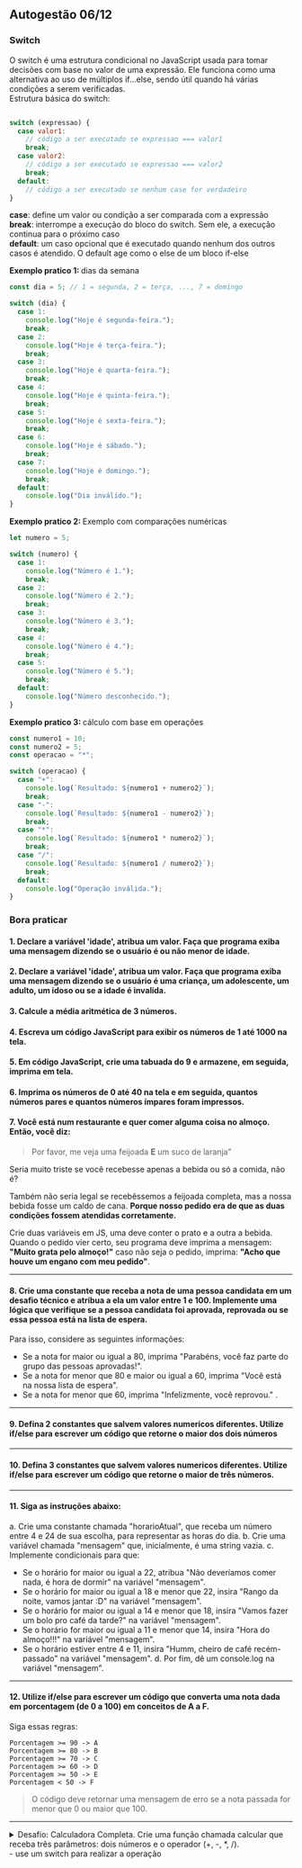 ## Autogestão 06/12

### Switch 
O switch é uma estrutura condicional no JavaScript usada para tomar decisões com base no valor de uma expressão. Ele funciona como uma alternativa ao uso de múltiplos if...else, sendo útil quando há várias condições a serem verificadas.
<br>
Estrutura básica do switch:

```javascript

switch (expressao) {
  case valor1:
    // código a ser executado se expressao === valor1
    break;
  case valor2:
    // código a ser executado se expressao === valor2
    break;
  default:
    // código a ser executado se nenhum case for verdadeiro
}

```

 <b>case</b>: define um valor ou condição a ser comparada com a expressão <br>
 <b>break</b>: interrompe a execução do bloco do switch. Sem ele, a execução continua para o próximo caso <br>
 <b>default</b>: um caso opcional que é executado quando nenhum dos outros casos é atendido. O default age como o else de um bloco if-else <br>


  <b>Exemplo pratico 1: </b> dias da semana

```javascript
const dia = 5; // 1 = segunda, 2 = terça, ..., 7 = domingo

switch (dia) {
  case 1:
    console.log("Hoje é segunda-feira.");
    break;
  case 2:
    console.log("Hoje é terça-feira.");
    break;
  case 3:
    console.log("Hoje é quarta-feira.");
    break;
  case 4:
    console.log("Hoje é quinta-feira.");
    break;
  case 5:
    console.log("Hoje é sexta-feira.");
    break;
  case 6:
    console.log("Hoje é sábado.");
    break;
  case 7:
    console.log("Hoje é domingo.");
    break;
  default:
    console.log("Dia inválido.");
}
```

<b>Exemplo pratico 2: </b> Exemplo com comparações numéricas

```javascript
let numero = 5;

switch (numero) {
  case 1:
    console.log("Número é 1.");
    break;
  case 2:
    console.log("Número é 2.");
    break;
  case 3:
    console.log("Número é 3.");
    break;
  case 4:
    console.log("Número é 4.");
    break;
  case 5:
    console.log("Número é 5.");
    break;
  default:
    console.log("Número desconhecido.");
}
```

<b>Exemplo pratico 3: </b> cálculo com base em operações

```javascript
const numero1 = 10;
const numero2 = 5;
const operacao = "*";

switch (operacao) {
  case "+":
    console.log(`Resultado: ${numero1 + numero2}`);
    break;
  case "-":
    console.log(`Resultado: ${numero1 - numero2}`);
    break;
  case "*":
    console.log(`Resultado: ${numero1 * numero2}`);
    break;
  case "/":
    console.log(`Resultado: ${numero1 / numero2}`);
    break;
  default:
    console.log("Operação inválida.");
}
```

### Bora praticar 

#### 1. Declare a variável 'idade', atribua um valor. Faça que programa exiba uma mensagem dizendo se o usuário é ou não menor de idade.

#### 2. Declare a variável 'idade', atribua um valor. Faça que programa exiba uma mensagem dizendo se o usuário é uma criança, um adolescente, um adulto, um idoso ou se a idade é invalida.

#### 3. Calcule a média aritmética de 3 números.

#### 4. Escreva um código JavaScript para exibir os números de 1 até 1000 na tela.

#### 5. Em código JavaScript, crie uma tabuada do 9 e armazene, em seguida, imprima em tela.

#### 6. Imprima os números de  0 até 40 na tela e em seguida, quantos números pares e quantos números ímpares foram impressos.

#### 7. Você está num restaurante e quer comer alguma coisa no almoço. Então, você diz:
 > Por favor, me veja uma feijoada **E** um suco de laranja”
 
Seria muito triste se você recebesse apenas a bebida ou só a comida, não é? 

Também não seria legal se recebêssemos a feijoada completa, mas a nossa bebida fosse um caldo de cana. **Porque nosso pedido era de que as duas condições fossem atendidas corretamente.**

Crie duas variáveis em JS, uma deve conter o prato e a outra a bebida. Quando o pedido vier certo, seu programa deve imprima a mensagem: **"Muito grata pelo almoço!"** caso não seja o pedido, imprima: **"Acho que houve um engano com meu pedido"**.

---

#### 8. Crie uma constante que receba a nota de uma pessoa candidata em um desafio técnico e atribua a ela um valor entre 1 e 100. Implemente uma lógica que verifique se a pessoa candidata foi aprovada, reprovada ou se essa pessoa está na lista de espera. 

Para isso, considere as seguintes informações: 
* Se a nota for maior ou igual a 80, imprima "Parabéns, você faz parte do grupo das pessoas aprovadas!".
* Se a nota for menor que 80 e maior ou igual a 60, imprima "Você está na nossa lista de espera".
* Se a nota for menor que 60, imprima "Infelizmente, você reprovou." .

---

#### 9. Defina 2 constantes que salvem valores numericos diferentes. Utilize if/else para escrever um código que retorne o maior dos dois números

---

#### 10. Defina 3 constantes que salvem valores numericos diferentes. Utilize if/else para escrever um código que retorne o maior de três números.

---

#### 11. Siga as instruções abaixo:

a. Crie uma constante chamada "horarioAtual", que receba um número entre 4 e 24 de sua escolha, para representar as horas do dia.
b. Crie uma variável chamada "mensagem" que, inicialmente, é uma string vazia. 
c. Implemente condicionais para que: 
  * Se o horário for maior ou igual a 22, atribua "Não deveríamos comer nada, é hora de dormir" na variável "mensagem".
  * Se o horário for maior ou igual a 18 e menor que 22, insira "Rango da noite, vamos jantar :D" na variável "mensagem".
  * Se o horário for maior ou igual a 14 e menor que 18, insira "Vamos fazer um bolo pro café da tarde?" na variável "mensagem". 
  * Se o horário for maior ou igual a 11 e menor que 14, insira "Hora do almoço!!!" na variável "mensagem". 
  * Se o horário estiver entre 4 e 11, insira "Humm, cheiro de café recém-passado" na variável "mensagem". 
d. Por fim, dê um console.log na variável "mensagem".

---

#### 12. Utilize if/else para escrever um código que converta uma nota dada em porcentagem (de 0 a 100) em conceitos de A a F. 

  Siga essas regras:
  ```
  Porcentagem >= 90 -> A
  Porcentagem >= 80 -> B
  Porcentagem >= 70 -> C 
  Porcentagem >= 60 -> D 
  Porcentagem >= 50 -> E
  Porcentagem < 50 -> F
  ```

> O código deve retornar uma mensagem de erro se a nota passada for menor que 0 ou maior que 100.

---

  <details>
    <summary>Desafio: Calculadora Completa. Crie uma função chamada calcular que receba três parâmetros: dois números e o operador (+, -, *, /). <br> 
    - use um switch para realizar a operação
    </summary>
    

```javascript

function calcular(a, b, operador) {
  switch (operador) {
    case "+":
      return a + b;
    case "-":
      return a - b;
    case "*":
      return a * b;
    case "/":
      return a / b;
    default:
      return "Operador inválido!";
  }
}

console.log(calcular(10, 5, "+")); // 15
console.log(calcular(10, 5, "/")); // 2
console.log(calcular(10, 5, "%")); // Operador inválido!

```
  </details>
